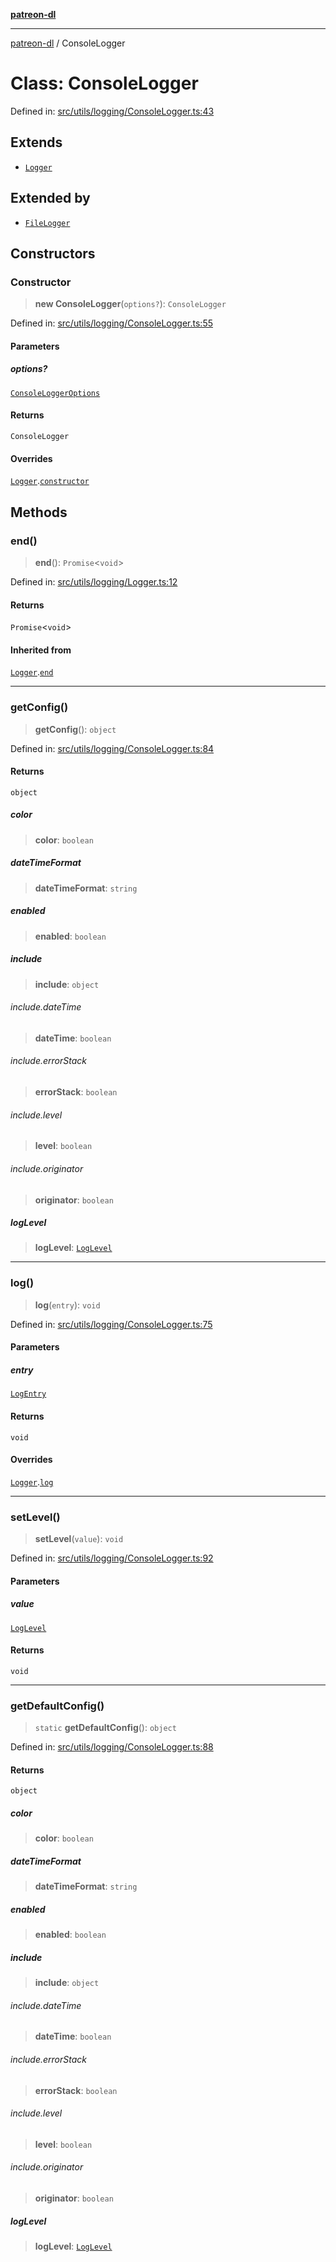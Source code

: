 [**patreon-dl**](../README.md)

***

[patreon-dl](../README.md) / ConsoleLogger

# Class: ConsoleLogger

Defined in: [src/utils/logging/ConsoleLogger.ts:43](https://github.com/patrickkfkan/patreon-dl/blob/13dcc2ff5398507f6088673ed657c12686142841/src/utils/logging/ConsoleLogger.ts#L43)

## Extends

- [`Logger`](Logger.md)

## Extended by

- [`FileLogger`](FileLogger.md)

## Constructors

### Constructor

> **new ConsoleLogger**(`options?`): `ConsoleLogger`

Defined in: [src/utils/logging/ConsoleLogger.ts:55](https://github.com/patrickkfkan/patreon-dl/blob/13dcc2ff5398507f6088673ed657c12686142841/src/utils/logging/ConsoleLogger.ts#L55)

#### Parameters

##### options?

[`ConsoleLoggerOptions`](../interfaces/ConsoleLoggerOptions.md)

#### Returns

`ConsoleLogger`

#### Overrides

[`Logger`](Logger.md).[`constructor`](Logger.md#constructor)

## Methods

### end()

> **end**(): `Promise`\<`void`\>

Defined in: [src/utils/logging/Logger.ts:12](https://github.com/patrickkfkan/patreon-dl/blob/13dcc2ff5398507f6088673ed657c12686142841/src/utils/logging/Logger.ts#L12)

#### Returns

`Promise`\<`void`\>

#### Inherited from

[`Logger`](Logger.md).[`end`](Logger.md#end)

***

### getConfig()

> **getConfig**(): `object`

Defined in: [src/utils/logging/ConsoleLogger.ts:84](https://github.com/patrickkfkan/patreon-dl/blob/13dcc2ff5398507f6088673ed657c12686142841/src/utils/logging/ConsoleLogger.ts#L84)

#### Returns

`object`

##### color

> **color**: `boolean`

##### dateTimeFormat

> **dateTimeFormat**: `string`

##### enabled

> **enabled**: `boolean`

##### include

> **include**: `object`

###### include.dateTime

> **dateTime**: `boolean`

###### include.errorStack

> **errorStack**: `boolean`

###### include.level

> **level**: `boolean`

###### include.originator

> **originator**: `boolean`

##### logLevel

> **logLevel**: [`LogLevel`](../type-aliases/LogLevel.md)

***

### log()

> **log**(`entry`): `void`

Defined in: [src/utils/logging/ConsoleLogger.ts:75](https://github.com/patrickkfkan/patreon-dl/blob/13dcc2ff5398507f6088673ed657c12686142841/src/utils/logging/ConsoleLogger.ts#L75)

#### Parameters

##### entry

[`LogEntry`](../interfaces/LogEntry.md)

#### Returns

`void`

#### Overrides

[`Logger`](Logger.md).[`log`](Logger.md#log)

***

### setLevel()

> **setLevel**(`value`): `void`

Defined in: [src/utils/logging/ConsoleLogger.ts:92](https://github.com/patrickkfkan/patreon-dl/blob/13dcc2ff5398507f6088673ed657c12686142841/src/utils/logging/ConsoleLogger.ts#L92)

#### Parameters

##### value

[`LogLevel`](../type-aliases/LogLevel.md)

#### Returns

`void`

***

### getDefaultConfig()

> `static` **getDefaultConfig**(): `object`

Defined in: [src/utils/logging/ConsoleLogger.ts:88](https://github.com/patrickkfkan/patreon-dl/blob/13dcc2ff5398507f6088673ed657c12686142841/src/utils/logging/ConsoleLogger.ts#L88)

#### Returns

`object`

##### color

> **color**: `boolean`

##### dateTimeFormat

> **dateTimeFormat**: `string`

##### enabled

> **enabled**: `boolean`

##### include

> **include**: `object`

###### include.dateTime

> **dateTime**: `boolean`

###### include.errorStack

> **errorStack**: `boolean`

###### include.level

> **level**: `boolean`

###### include.originator

> **originator**: `boolean`

##### logLevel

> **logLevel**: [`LogLevel`](../type-aliases/LogLevel.md)
